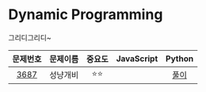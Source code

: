 # Dynamic Programming

그리디그리디~

|문제번호|문제이름|중요도|JavaScript|Python|
| :-----: | :-----: | :-----: | :-----: | :-----: | 
| <a href="https://www.acmicpc.net/problem/3687" target="_blank">3687</a> |성냥개비|⭐️⭐️|  | <a href="https://github.com/hyunjinee/Algorithm/blob/master/solved.ac/greedy/9576.py" target="_blank">풀이</a>|
